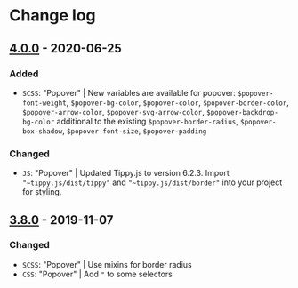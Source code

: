 # Change log

## [4.0.0](https://github.com/cake-hub/web-css_framework/tree/v4.0.0) - 2020-06-25

### Added

* `SCSS`: "Popover" | New variables are available for popover: `$popover-font-weight`, `$popover-bg-color`, `$popover-color`, `$popover-border-color`, `$popover-arrow-color`, `$popover-svg-arrow-color`, `$popover-backdrop-bg-color` additional to the existing `$popover-border-radius`, `$popover-box-shadow`, `$popover-font-size`, `$popover-padding`

### Changed

* `JS`: "Popover" | Updated Tippy.js to version 6.2.3. Import `"~tippy.js/dist/tippy"` and `"~tippy.js/dist/border"` into your project for styling.


## [3.8.0](https://www.secrz.de/bitbucket/projects/CAKE/repos/phoenix/browse?at=refs%2Ftags%2Fv3.8.0) - 2019-11-07

### Changed

* `SCSS`: "Popover" | Use mixins for border radius
* `CSS`: "Popover" | Add `"` to some selectors
